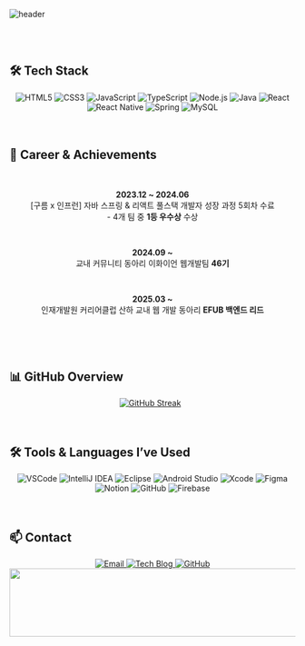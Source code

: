 ![header](https://capsule-render.vercel.app/api?type=venom&color=0:9096d1,100:D0E3FF&height=200&fontColor=081f5c&fontSize=30&text=기몌)

<br />
<br />

## 🛠 Tech Stack
<div align="center">
  <img src="https://img.shields.io/badge/HTML5-E34F26?style=flat-square&logo=html5&logoColor=white" alt="HTML5" />
  <img src="https://img.shields.io/badge/CSS3-239120?style=flat-square&logo=css3&logoColor=white" alt="CSS3" />
  <img src="https://img.shields.io/badge/JavaScript-F7DF1E?style=flat-square&logo=javascript&logoColor=white" alt="JavaScript" />
  <img src="https://img.shields.io/badge/TypeScript-007ACC?style=flat-square&logo=typescript&logoColor=white" alt="TypeScript" />
  <img src="https://img.shields.io/badge/Node.js-43853D?style=flat-square&logo=node.js&logoColor=white" alt="Node.js" />
  <img src="https://img.shields.io/badge/Java-ED8B00?style=flat-square&logo=openjdk&logoColor=white" alt="Java" />
  <img src="https://img.shields.io/badge/React-20232A?style=flat-square&logo=react&logoColor=61DAFB" alt="React" />
  <img src="https://img.shields.io/badge/React_Native-20232A?style=flat-square&logo=react&logoColor=61DAFB" alt="React Native" />
  <img src="https://img.shields.io/badge/Spring-6DB33F?style=flat-square&logo=spring&logoColor=white" alt="Spring" />
  <img src="https://img.shields.io/badge/MySQL-00000F?style=flat-square&logo=mysql&logoColor=white" alt="MySQL" />
</div>

<br />
<br />


## 📜 Career & Achievements
<div align="center">
  <br />
  <p>
    <strong>2023.12 ~ 2024.06</strong><br/>
    [구름 x 인프런] 자바 스프링 &amp; 리액트 풀스택 개발자 성장 과정 5회차 수료<br/>
    - 4개 팀 중 <strong>1등 우수상</strong> 수상
  </p>
  <br />
  <p>
    <strong>2024.09 ~</strong><br/>
    교내 커뮤니티 동아리 이화이언 웹개발팀 <strong>46기</strong>
  </p>
  <br />
  <p>
    <strong>2025.03 ~</strong><br/>
    인재개발원 커리어클럽 산하 교내 웹 개발 동아리 <strong>EFUB 백엔드 리드</strong>
  </p>
  <br />
</div>

<br />
<br />

## 📊 GitHub Overview
<div align="center">
  <a href="https://git.io/streak-stats"><img src="https://streak-stats.demolab.com?user=gimye&theme=github-light" alt="GitHub Streak" /></a>&nbsp;&nbsp;
</div>

<br />
<br />


## 🛠 Tools & Languages I’ve Used
<div align="center">
  <img src="https://img.shields.io/badge/VisualStudioCode-007ACC?style=flat-square&logo=visualstudiocode&logoColor=white" alt="VSCode" />
  <img src="https://img.shields.io/badge/IntelliJ_IDEA-000000?style=flat-square&logo=intellijidea&logoColor=white" alt="IntelliJ IDEA" />
  <img src="https://img.shields.io/badge/Eclipse-2C2255?style=flat-square&logo=eclipseide&logoColor=white" alt="Eclipse" />
  <img src="https://img.shields.io/badge/AndroidStudio-3DDC84?style=flat-square&logo=androidstudio&logoColor=white" alt="Android Studio" />
  <img src="https://img.shields.io/badge/Xcode-147EFB?style=flat-square&logo=xcode&logoColor=white" alt="Xcode" />
  <img src="https://img.shields.io/badge/Figma-F24E1E?style=flat-square&logo=figma&logoColor=white" alt="Figma" />
  <img src="https://img.shields.io/badge/Notion-000000?style=flat-square&logo=notion&logoColor=white" alt="Notion" />
  <img src="https://img.shields.io/badge/GitHub-100000?style=flat-square&logo=github&logoColor=white" alt="GitHub" />
  <img src="https://img.shields.io/badge/Firebase-FFCA28?style=flat-square&logo=firebase&logoColor=black" alt="Firebase" />
</div>

<br />
<br />

## 📫 Contact
<div align="center">
  <a href="mailto:gimyedev@gmail.com">
    <img src="https://img.shields.io/badge/Email-D14836?style=flat-square&logo=gmail&logoColor=white" alt="Email" />
  </a>
  <a href="https://gimyedev.tistory.com">
    <img src="https://img.shields.io/badge/Tech_Blog-FF5722?style=flat-square&logo=blogger&logoColor=white" alt="Tech Blog" />
  </a>
  <a href="https://github.com/gimye">
    <img src="https://img.shields.io/badge/GitHub-100000?style=flat-square&logo=github&logoColor=white" alt="GitHub" />
  </a>
</div>


<a href="https://www.gitanimals.org/en_US?utm_medium=image&utm_source=gimye&utm_content=line">
  <img
    src="https://render.gitanimals.org/lines/gimye?pet-id=717299825011715386"
    width="600"
    height="120"
  />
</a>
  
